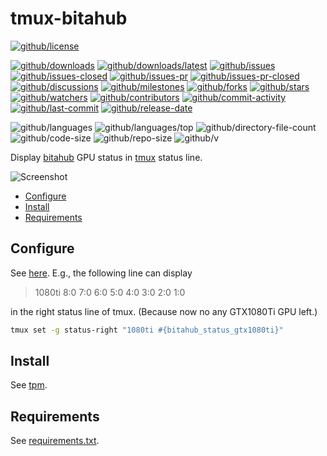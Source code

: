 # tmux-bitahub

[![github/license](https://shields.io/github/license/Freed-Wu/tmux-bitahub)](https://github.com/Freed-Wu/tmux-bitahub/blob/master/LICENSE)

[![github/downloads](https://shields.io/github/downloads/Freed-Wu/tmux-bitahub/total)](https://github.com/Freed-Wu/tmux-bitahub/releases)
[![github/downloads/latest](https://shields.io/github/downloads/Freed-Wu/tmux-bitahub/latest/total)](https://github.com/Freed-Wu/tmux-bitahub/releases/latest)
[![github/issues](https://shields.io/github/issues/Freed-Wu/tmux-bitahub)](https://github.com/Freed-Wu/tmux-bitahub/issues)
[![github/issues-closed](https://shields.io/github/issues-closed/Freed-Wu/tmux-bitahub)](https://github.com/Freed-Wu/tmux-bitahub/issues?q=is%3Aissue+is%3Aclosed)
[![github/issues-pr](https://shields.io/github/issues-pr/Freed-Wu/tmux-bitahub)](https://github.com/Freed-Wu/tmux-bitahub/pulls)
[![github/issues-pr-closed](https://shields.io/github/issues-pr-closed/Freed-Wu/tmux-bitahub)](https://github.com/Freed-Wu/tmux-bitahub/pulls?q=is%3Apr+is%3Aclosed)
[![github/discussions](https://shields.io/github/discussions/Freed-Wu/tmux-bitahub)](https://github.com/Freed-Wu/tmux-bitahub/discussions)
[![github/milestones](https://shields.io/github/milestones/all/Freed-Wu/tmux-bitahub)](https://github.com/Freed-Wu/tmux-bitahub/milestones)
[![github/forks](https://shields.io/github/forks/Freed-Wu/tmux-bitahub)](https://github.com/Freed-Wu/tmux-bitahub/network/members)
[![github/stars](https://shields.io/github/stars/Freed-Wu/tmux-bitahub)](https://github.com/Freed-Wu/tmux-bitahub/stargazers)
[![github/watchers](https://shields.io/github/watchers/Freed-Wu/tmux-bitahub)](https://github.com/Freed-Wu/tmux-bitahub/watchers)
[![github/contributors](https://shields.io/github/contributors/Freed-Wu/tmux-bitahub)](https://github.com/Freed-Wu/tmux-bitahub/graphs/contributors)
[![github/commit-activity](https://shields.io/github/commit-activity/w/Freed-Wu/tmux-bitahub)](https://github.com/Freed-Wu/tmux-bitahub/graphs/commit-activity)
[![github/last-commit](https://shields.io/github/last-commit/Freed-Wu/tmux-bitahub)](https://github.com/Freed-Wu/tmux-bitahub/commits)
[![github/release-date](https://shields.io/github/release-date/Freed-Wu/tmux-bitahub)](https://github.com/Freed-Wu/tmux-bitahub/releases/latest)

![github/languages](https://shields.io/github/languages/count/Freed-Wu/tmux-bitahub)
![github/languages/top](https://shields.io/github/languages/top/Freed-Wu/tmux-bitahub)
![github/directory-file-count](https://shields.io/github/directory-file-count/Freed-Wu/tmux-bitahub)
![github/code-size](https://shields.io/github/languages/code-size/Freed-Wu/tmux-bitahub)
![github/repo-size](https://shields.io/github/repo-size/Freed-Wu/tmux-bitahub)
![github/v](https://shields.io/github/v/release/Freed-Wu/tmux-bitahub)

Display [bitahub](https://www.bitahub.com/resources) GPU status in
[tmux](https://github.com/tmux/tmux) status line.

![Screenshot](https://user-images.githubusercontent.com/32936898/195975347-4024f8a9-3f13-4e1a-b84d-0e366d599c7f.png)

<!-- mdformat-toc start --slug=github --no-anchors --maxlevel=6 --minlevel=2 -->

- [Configure](#configure)
- [Install](#install)
- [Requirements](#requirements)

<!-- mdformat-toc end -->

## Configure

See
[here](https://github.com/Freed-Wu/tmux-bitahub/search?q=%23%7Bbitahub_status_).
E.g., the following line can display

> 1080ti 8:0 7:0 6:0 5:0 4:0 3:0 2:0 1:0

in the right status line of tmux. (Because now no any GTX1080Ti GPU left.)

```sh
tmux set -g status-right "1080ti #{bitahub_status_gtx1080ti}"
```

## Install

See [tpm](https://github.com/tmux-plugins/tpm).

## Requirements

See [requirements.txt](requirements.txt).
